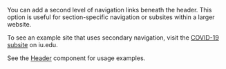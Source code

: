 You can add a second level of navigation links beneath the header. This option is useful for section-specific navigation or subsites within a larger website.

To see an example site that uses secondary navigation, visit the [COVID-19 subsite](https://www.iu.edu/covid/index.html) on iu.edu.

See the [Header](#/Navigation?id=header) component for usage examples.
